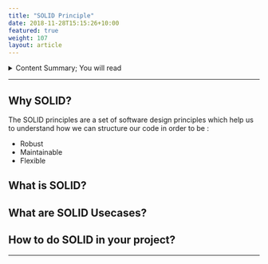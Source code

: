 ```yaml
---
title: "SOLID Principle"
date: 2018-11-28T15:15:26+10:00
featured: true
weight: 107
layout: article
---
```

<details>
<summary>Content Summary; You will read </summary>
<pre> 
  1. Why SOLID?
  2. What is SOLID?
     * S
     * O
     * L
     * I
     * D
  3.  Usecases
  4.  How to apply?
 </pre>
</details>

----

## Why SOLID?
The SOLID principles are a set of software design principles which help us to understand how we can structure our code in order to be :

- Robust
- Maintainable
- Flexible

## What is SOLID?

## What are SOLID Usecases?

## How to do SOLID in your project?
****